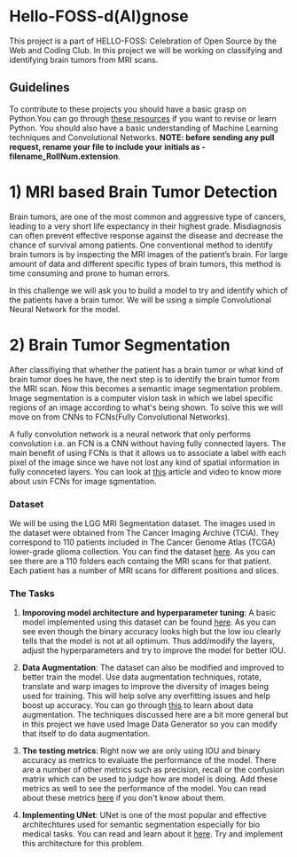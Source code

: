 # Hello-FOSS-d(AI)gnose
This project is a part of HELLO-FOSS: Celebration of Open Source by the Web and Coding Club. In this project we will be working on classifying and identifying brain tumors from MRI scans. 

## Guidelines
To contribute to these projects you should have  a basic grasp on Python.You can go through [these resources](https://github.com/wncc/TSS-2021/tree/main/Python%20%26%20its%20Applications/Week-1) if you want to revise or learn Python. You should also have a basic understanding of Machine Learning techniques and Convolutional Networks. **NOTE: before sending any pull request, rename your file to include your initials as - filename_RollNum.extension**.

# 1) MRI based Brain Tumor Detection
Brain tumors, are one of the most common and aggressive type of cancers, leading to a very short life expectancy in their highest grade. Misdiagnosis can often prevent effective response against the disease and decrease the chance of survival among patients. One conventional method to identify brain tumors is by inspecting the MRI images of the patient’s brain. For large amount of data and different specific types of brain tumors, this method is time consuming and prone to human errors.

In this challenge we will ask you to build a model to try and identify which of the patients have a brain tumor. We will be using a simple Convolutional Neural Network for the model. 

# 2) Brain Tumor Segmentation 
After classifiying that whether the patient has a brain tumor or what kind of brain tumor does he have, the next step is to identify the brain tumor from the MRI scan. Now this becomes a semantic image segmentation problem. Image segmentation is a computer vision task in which we label specific regions of an image according to what's being shown. To solve this we will move on from CNNs to FCNs(Fully Convolutional Networks).

A fully convolution network is a neural network that only performs convolution i.e. an FCN is a CNN without having fully connected layers. The main benefit of using FCNs is that it allows us to associate a label with each pixel of the image since we have not lost any kind of spatial information in fully connceted layers. You can look at [this](https://towardsdatascience.com/review-fcn-semantic-segmentation-eb8c9b50d2d1) article and video to know more about usin FCNs for image sgmentation.

### Dataset
We will be using the LGG MRI Segmentation dataset. The images used in the dataset were obtained from The Cancer Imaging Archive (TCIA).
They correspond to 110 patients included in The Cancer Genome Atlas (TCGA) lower-grade glioma collection.
You can find the dataset [here](https://github.com/SubarnoNR/Hello-FOSS-Image-Segmentation/tree/main/Dataset). As you can see there are a 110 folders each containg the MRI scans for that patient. Each patient has a number of MRI scans for different positions and slices. 

### The Tasks
1) **Imporoving model architecture and hyperparameter tuning**: A basic model implemented using this dataset can be found [here](https://github.com/SubarnoNR/Hello-FOSS-Image-Segmentation/blob/main/MRI_segmentation.ipynb). As you can see even though the binary accuracy looks high but the low iou clearly tells that the model is not at all optimum. Thus add/modify the layers, adjust the hyperparameters and try to improve the model for better IOU. 

2) **Data Augmentation**: The dataset can also be modified and improved to better train the model.  Use data augmentation techniques, rotate, translate and warp images to improve the diversity of images being used for training. This will help solve any overfitting issues and help boost up accuracy. You can go through [this](https://nanonets.com/blog/data-augmentation-how-to-use-deep-learning-when-you-have-limited-data-part-2/) to learn about data augmentation. The techniques discussed here are a bit more general but in this project we have used Image Data Generator so you can modify that itself to do data augmentation.

3) **The testing metrics**: Right now we are only using IOU and binary accuracy as metrics to evaluate the performance of the model. There are a number of other metrics such as precision, recall or the confusion matrix which can be used to judge how are model is doing. Add these metrics as well to see the performance of the model. You can read about these metrics [here](https://www.kite.com/blog/python/image-segmentation-tutorial/#validation2) if you don't know about them.

4) **Implementing UNet**: UNet is one of the most popular and effective architechtures used for semantic segmentation especially for bio medical tasks. You can read and learn about it [here](https://blog.paperspace.com/unet-architecture-image-segmentation/). Try and implement this architecture for this problem.
